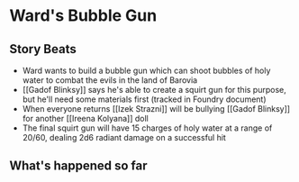 # Ward's Bubble Gun
## Story Beats
* Ward wants to build a bubble gun which can shoot bubbles of holy water to combat the evils in the land of Barovia
* [[Gadof Blinksy]] says he's able to create a squirt gun for this purpose, but he'll need some materials first (tracked in Foundry document)
* When everyone returns [[Izek Strazni]] will be bullying [[Gadof Blinksy]] for another [[Ireena Kolyana]] doll
* The final squirt gun will have 15 charges of holy water at a range of 20/60, dealing 2d6 radiant damage on a successful hit
## What's happened so far